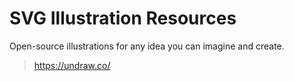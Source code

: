 # SVG Illustration Resources

Open-source illustrations for any idea you can imagine and create.

> https://undraw.co/

